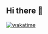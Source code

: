 ## Hi there 👋

[![wakatime](https://wakatime.com/badge/user/6c534457-4460-4cc9-804d-467b11374c45.svg)](https://wakatime.com/@6c534457-4460-4cc9-804d-467b11374c45)

